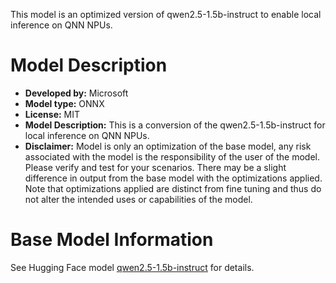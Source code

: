 This model is an optimized version of qwen2.5-1.5b-instruct to enable local inference on QNN NPUs.

# Model Description
- **Developed by:** Microsoft
- **Model type:** ONNX
- **License:** MIT
- **Model Description:** This is a conversion of the qwen2.5-1.5b-instruct for local inference on QNN NPUs.
- **Disclaimer:** Model is only an optimization of the base model, any risk associated with the model is the responsibility of the user of the model. Please verify and test for your scenarios. There may be a slight difference in output from the base model with the optimizations applied. Note that optimizations applied are distinct from fine tuning and thus do not alter the intended uses or capabilities of the model.

# Base Model Information
See Hugging Face model [qwen2.5-1.5b-instruct](https://huggingface.co/Qwen/qwen2.5-1.5b-instruct) for details.
